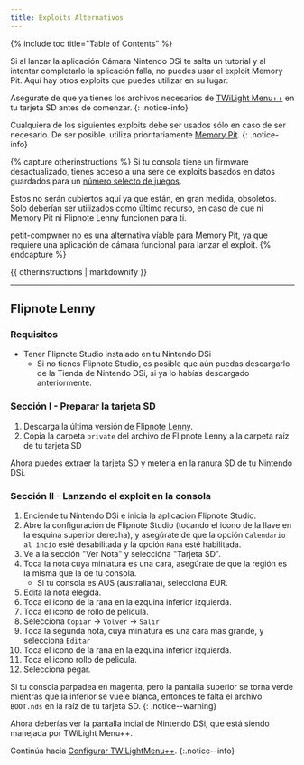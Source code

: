 ```yaml
---
title: Exploits Alternativos
---
```


{% include toc title="Table of Contents" %}

Si al lanzar la aplicación Cámara Nintendo DSi te salta un tutorial y al intentar completarlo la aplicación falla, no puedes usar el exploit Memory Pit. Aquí hay otros exploits que puedes utilizar en su lugar:

Asegúrate de que ya tienes los archivos necesarios de [TWiLight Menu++](launching-the-exploit#twilight-menu) en tu tarjeta SD antes de comenzar.
{: .notice-info}

Cualquiera de los siguientes exploits debe ser usados sólo en caso de ser necesario. De ser posible, utiliza prioritariamente [Memory Pit](launching-the-exploit).
{: .notice-info}

{% capture otherinstructions %}
Si tu consola tiene un firmware desactualizado, tienes acceso a una sere de exploits basados en datos guardados para un [número selecto de juegos](https://dsibrew.org/wiki/DSi_exploits#DSiWare(True_DSi-Mode)_Exploits).

Estos no serán cubiertos aquí ya que están, en gran medida, obsoletos. Solo deberían ser utilizados como último recurso, en caso de que ni Memory Pit ni Flipnote Lenny funcionen para ti.

petit-compwner no es una alternativa víable para Memory Pit, ya que requiere una aplicación de cámara funcional para lanzar el exploit.
{% endcapture %}

<div class="notice--primary">{{ otherinstructions | markdownify }}</div>

---

## Flipnote Lenny
### Requisitos
- Tener Flipnote Studio instalado en tu Nintendo DSi
   - Si no tienes Flipnote Studio, es posible que aún puedas descargarlo de la Tienda de Nintendo DSi, si ya lo habías descargado anteriormente.

### Sección I - Preparar la tarjeta SD
1. Descarga la última versión de [Flipnote Lenny](https://davejmurphy.com/%CD%A1-%CD%9C%CA%96-%CD%A1/).
1. Copia la carpeta `private` del archivo de Flipnote Lenny a la carpeta raíz de tu tarjeta SD

Ahora puedes extraer la tarjeta SD y meterla en la ranura SD de tu Nintendo DSi.

### Sección II - Lanzando el exploit en la consola

1. Enciende tu Nintendo DSi e inicia la aplicación Flipnote Studio.
1. Abre la configuración de Flipnote Studio (tocando el icono de la llave en la esquina superior derecha), y asegúrate de que la opción `Calendario al incio` esté desabilitada y la opción `Rana` esté habilitada.
1. Ve a la sección "Ver Nota" y seleccióna "Tarjeta SD".
1. Toca la nota cuya miniatura es una cara, asegúrate de que la región es la misma que la de tu consola.
   - Si tu consola es AUS (australiana), selecciona EUR.
1. Edita la nota elegida.
1. Toca el icono de la rana en la ezquina inferior izquierda.
1. Toca el icono de rollo de película.
1. Selecciona `Copiar` -> `Volver` -> `Salir`
1. Toca la segunda nota, cuya miniatura es una cara mas grande, y selecciona `Editar`
1. Toca el icono de la rana en la ezquina inferior izquierda.
1. Toca el icono rollo de pelicula.
1. Selecciona pegar.

Si tu consola parpadea en magenta, pero la pantalla superior se torna verde mientras que la inferior se vuele blanca, entonces te falta el archivo `BOOT.nds` en la raíz de tu tarjeta SD.
{: .notice--warning}

Ahora deberías ver la pantalla incial de Nintendo DSi, que está siendo manejada por TWiLight Menu++.

Continúa hacia [Configurar TWiLightMenu++](/launching-the-exploit#section-iii---configuring-twilight-menu).
{:.notice--info}
